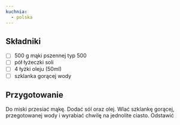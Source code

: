 ```yaml
---
kuchnia:
  - polska
---
```


## Składniki

- [ ] 500 g mąki pszennej typ 500
- [ ] pół łyżeczki soli
- [ ] 4 łyżki oleju (50ml)
- [ ] szklanka gorącej wody

## Przygotowanie

Do miski przesiać mąkę. Dodać sól oraz olej. Wlać szklankę gorącej, przegotowanej wody i wyrabiać chwilę na jednolite ciasto. Odstawić
